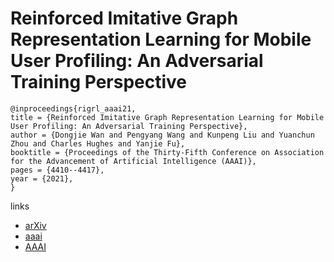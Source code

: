 # Reinforced Imitative Graph Representation Learning for Mobile User Profiling: An Adversarial Training Perspective

```
@inproceedings{rigrl_aaai21,
title = {Reinforced Imitative Graph Representation Learning for Mobile User Profiling: An Adversarial Training Perspective},
author = {Dongjie Wan and Pengyang Wang and Kunpeng Liu and Yuanchun Zhou and Charles Hughes and Yanjie Fu},
booktitle = {Proceedings of the Thirty-Fifth Conference on Association for the Advancement of Artificial Intelligence (AAAI)},
pages = {4410--4417},
year = {2021},
}
```

links
- [arXiv](https://arxiv.org/abs/2101.02634)
- [aaai](https://www.aaai.org/AAAI21Papers/AAAI-5948.WangD.pdf)
- [AAAI](https://ojs.aaai.org/index.php/AAAI/article/view/16567)
